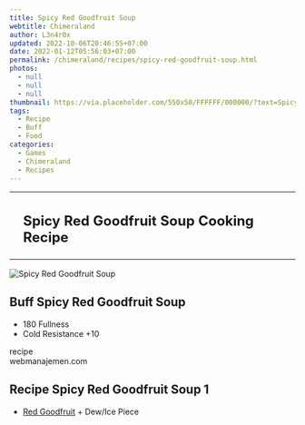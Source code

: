 ```yaml
---
title: Spicy Red Goodfruit Soup
webtitle: Chimeraland
author: L3n4r0x
updated: 2022-10-06T20:46:55+07:00
date: 2022-01-12T05:56:03+07:00
permalink: /chimeraland/recipes/spicy-red-goodfruit-soup.html
photos:
  - null
  - null
  - null
thumbnail: https://via.placeholder.com/550x50/FFFFFF/000000/?text=Spicy Red Goodfruit Soup
tags:
  - Recipe
  - Buff
  - Food
categories:
  - Games
  - Chimeraland
  - Recipes
---
```


<section id="bootstrap-wrapper"><link rel="stylesheet" href="https://cdn.statically.io/gh/dimaslanjaka/Web-Manajemen/40ac3225/css/bootstrap-4.5-wrapper.css"/><div class="row mb-2"><div class="col-md-12 mb-2"><table class="table" id="post-info"><tbody><tr><td></td><td><h1 class="fs-5">Spicy Red Goodfruit Soup Cooking Recipe</h1></td></tr></tbody></table></div></div><div class="card mb-2"><div class="row g-0"><div class="col-sm-4 position-relative mb-2"><img src="https://via.placeholder.com/600" class="card-img fit-cover w-100 h-100" alt="Spicy Red Goodfruit Soup" data-fancybox="true"/></div><div class="col-sm-8 mb-2"><div class="card-body"><h2 class="card-title fs-5">Buff Spicy Red Goodfruit Soup</h2><div class="card-text"><ul><li>180 Fullness</li><li>Cold Resistance +10</li></ul></div><span class="badge rounded-pill bg-dark">recipe</span></div><div class="card-footer text-end text-muted">webmanajemen.com</div></div></div></div><div class="row mb-2"><div class="col-12 col-lg-6 recipe-item mb-2"><div class="card"><div class="card-body"><h2 class="card-title fs-5">Recipe Spicy Red Goodfruit Soup 1</h2><div class="card-text"><ul><li><a class="text-decoration-none" href="/chimeraland/materials/red-goodfruit.html">Red Goodfruit</a><span> + </span>Dew/Ice Piece</li></ul></div></div></div></div></div></section>